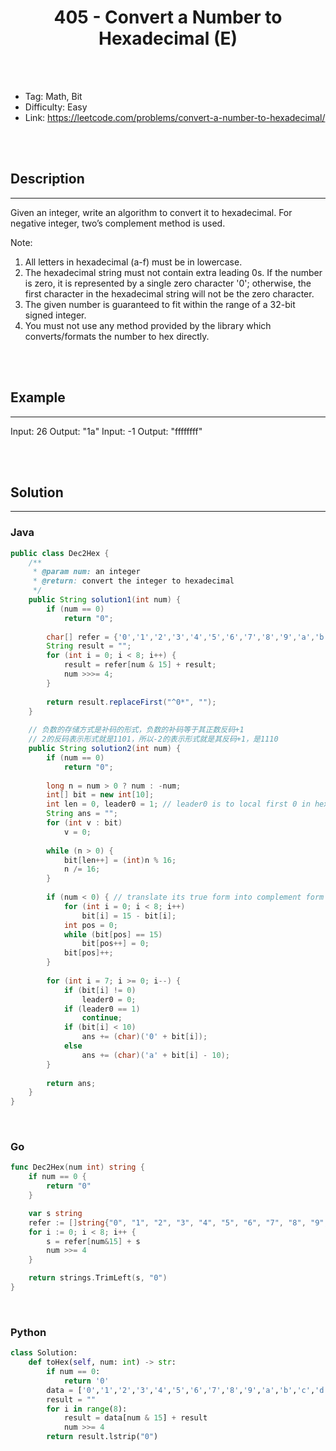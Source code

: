 # <center>405 - Convert a Number to Hexadecimal (E)</center> 



<br></br>

* Tag: Math, Bit
* Difficulty: Easy
* Link: https://leetcode.com/problems/convert-a-number-to-hexadecimal/

<br></br>



## Description
----
Given an integer, write an algorithm to convert it to hexadecimal. For negative integer, two’s complement method is used.

Note:
1. All letters in hexadecimal (a-f) must be in lowercase.
2. The hexadecimal string must not contain extra leading 0s. If the number is zero, it is represented by a single zero character '0'; otherwise, the first character in the hexadecimal string will not be the zero character.
3. The given number is guaranteed to fit within the range of a 32-bit signed integer.
4. You must not use any method provided by the library which converts/formats the number to hex directly.

<br></br>



## Example
----
Input: 26 Output: "1a"
Input: -1 Output: "ffffffff"

<br></br>



## Solution
----
### Java
```java
public class Dec2Hex {
	/**
     * @param num: an integer
     * @return: convert the integer to hexadecimal
     */
	public String solution1(int num) {
		if (num == 0) 
            return "0";
		
        char[] refer = {'0','1','2','3','4','5','6','7','8','9','a','b','c','d','e','f'};
        String result = "";
        for (int i = 0; i < 8; i++) {
            result = refer[num & 15] + result;
            num >>>= 4;
        }
        
        return result.replaceFirst("^0*", "");
	}
	
	// 负数的存储方式是补码的形式，负数的补码等于其正数反码+1
	// 2的反码表示形式就是1101，所以-2的表示形式就是其反码+1，是1110
	public String solution2(int num) {
		if (num == 0)
			return "0";
		
		long n = num > 0 ? num : -num;
		int[] bit = new int[10];
		int len = 0, leader0 = 1; // leader0 is to local first 0 in hex expression
		String ans = "";
		for (int v : bit)
			v = 0;
		
		while (n > 0) {
			bit[len++] = (int)n % 16;
			n /= 16;
		}
		
		if (num < 0) { // translate its true form into complement form 
			for (int i = 0; i < 8; i++)
				bit[i] = 15 - bit[i];
			int pos = 0;
			while (bit[pos] == 15) 
				bit[pos++] = 0;
			bit[pos]++;
		}
		
		for (int i = 7; i >= 0; i--) {
			if (bit[i] != 0)
				leader0 = 0;
			if (leader0 == 1)
				continue;
			if (bit[i] < 10)
				ans += (char)('0' + bit[i]);
			else
				ans += (char)('a' + bit[i] - 10);
		}
		
		return ans;
	}	
}
```

<br>


### Go
```go
func Dec2Hex(num int) string {
	if num == 0 {
		return "0"
	}

	var s string
	refer := []string{"0", "1", "2", "3", "4", "5", "6", "7", "8", "9", "a", "b", "c", "d", "e", "f"}
	for i := 0; i < 8; i++ {
		s = refer[num&15] + s
		num >>= 4
	}

	return strings.TrimLeft(s, "0")
}
```

<br>


### Python
```python
class Solution:
    def toHex(self, num: int) -> str:
        if num == 0:
            return '0'
        data = ['0','1','2','3','4','5','6','7','8','9','a','b','c','d','e','f']
        result = ""
        for i in range(8):
            result = data[num & 15] + result
            num >>= 4
        return result.lstrip("0")
```